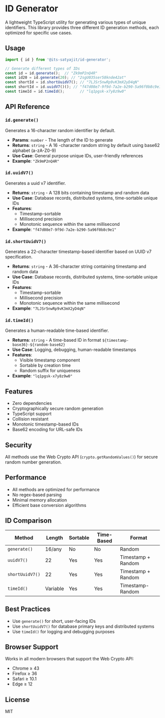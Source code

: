 # ID Generator

A lightweight TypeScript utility for generating various types of unique identifiers. This library provides three different ID generation methods, each optimized for specific use cases.


## Usage

```typescript
import { id } from '@its-satyajit/id-generator';

// Generate different types of IDs
const id = id.generate();  // "Zk9mP2nQ4R"
const id20 = id.generate(20); // "2sgU035ser58knde42at"           
const shortId = id.shortUuidV7(); // "7LJSr5nwRp9vK3mX2yD4qN"
const shortId = id.uuidV7()(); // "f47d08e7-9f9d-7a2e-b290-5a96f0b8c9e1"
const timeId = id.timeId();       // "lq1pgsk-x7y8z9w0"
```

## API Reference

### `id.generate()`

Generates a 16-character random identifier by default.

- **Params**: `number` - The length of the ID to generate
- **Returns**: `string` - A 16  -character random string by default using base62 alphabet (a-zA-Z0-9)
- **Use Case**: General purpose unique IDs, user-friendly references
- **Example**: `"Zk9mP2nQ4R"`

### `id.uuidV7()`

Generates a uuid v7 identifier.

- **Returns**: `string` -  A 128 bits containing timestamp and random data
- **Use Case**: Database records, distributed systems, time-sortable unique IDs
- **Features**:
  - Timestamp-sortable
  - Millisecond precision
  - Monotonic sequence within the same millisecond
- **Example**: `"f47d08e7-9f9d-7a2e-b290-5a96f0b8c9e1"`
### `id.shortUuidV7()`

Generates a 22-character timestamp-based identifier based on UUID v7 specification.

- **Returns**: `string` - A   36-character string containing timestamp and random data
- **Use Case**: Database records, distributed systems, time-sortable unique IDs
- **Features**:
  - Timestamp-sortable
  - Millisecond precision
  - Monotonic sequence within the same millisecond
- **Example**: `"7LJSr5nwRp9vK3mX2yD4qN"`

### `id.timeId()`

Generates a human-readable time-based identifier.

- **Returns**: `string` - A time-based ID in format `${timestamp-base36}-${random-base62}`
- **Use Case**: Logging, debugging, human-readable timestamps
- **Features**:
  - Visible timestamp component
  - Sortable by creation time
  - Random suffix for uniqueness
- **Example**: `"lq1pgsk-x7y8z9w0"`

## Features

- Zero dependencies
- Cryptographically secure random generation
- TypeScript support
- Collision resistant
- Monotonic timestamp-based IDs
- Base62 encoding for URL-safe IDs

## Security

All methods use the Web Crypto API (`crypto.getRandomValues()`) for secure random number generation.

## Performance

- All methods are optimized for performance
- No regex-based parsing
- Minimal memory allocation
- Efficient base conversion algorithms

## ID Comparison

| Method | Length | Sortable | Time-Based | Format |
|--------|---------|-----------|------------|---------|
| `generate()` | 16/any | No | No | Random |
| `uuidV7()` | 22 | Yes | Yes | Timestamp + Random |
| `shortUuidV7()` | 22 | Yes | Yes | Timestamp + Random |
| `timeId()` | Variable | Yes | Yes | Timestamp-Random |

## Best Practices

- Use `generate()` for short, user-facing IDs
- Use `shortUuidV7()` for database primary keys and distributed systems
- Use `timeId()` for logging and debugging purposes

## Browser Support

Works in all modern browsers that support the Web Crypto API:
- Chrome ≥ 43
- Firefox ≥ 36
- Safari ≥ 10.1
- Edge ≥ 12

## License

MIT
